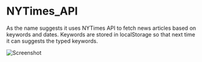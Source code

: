# NYTimes_API

As the name suggests it uses NYTimes API to fetch news articles based on keywords and dates. Keywords are stored in localStorage so that next time it can
suggests the typed keywords. 

![Screenshot](assets/screenshot.png)
